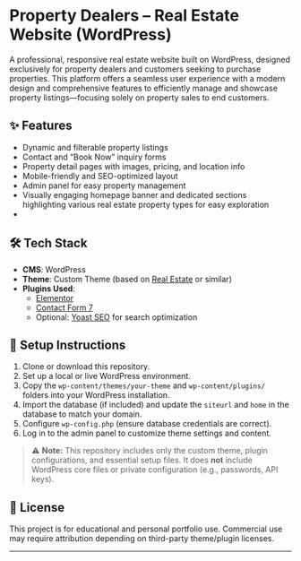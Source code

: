 # Property Dealers – Real Estate Website (WordPress)
A professional, responsive real estate website built on WordPress, designed exclusively for property dealers and customers seeking to purchase properties. This platform offers a seamless user experience with a modern design and comprehensive features to efficiently manage and showcase property listings—focusing solely on property sales to end customers.

## ✨ Features

- Dynamic and filterable property listings
- Contact and “Book Now” inquiry forms
- Property detail pages with images, pricing, and location info
- Mobile-friendly and SEO-optimized layout
- Admin panel for easy property management
- Visually engaging homepage banner and dedicated sections highlighting various real estate property types for easy exploration
- 
## 🛠️ Tech Stack

- **CMS**: WordPress
- **Theme**: Custom Theme (based on [Real Estate](https://wordpress.org/themes/real-estate/) or similar)
- **Plugins Used**:
  - [Elementor](https://wordpress.org/plugins/elementor/)
  - [Contact Form 7](https://wordpress.org/plugins/contact-form-7/)
   - Optional: [Yoast SEO](https://wordpress.org/plugins/wordpress-seo/) for search optimization

## 🚀 Setup Instructions

1. Clone or download this repository.
2. Set up a local or live WordPress environment.
3. Copy the `wp-content/themes/your-theme` and `wp-content/plugins/` folders into your WordPress installation.
4. Import the database (if included) and update the `siteurl` and `home` in the database to match your domain.
5. Configure `wp-config.php` (ensure database credentials are correct).
6. Log in to the admin panel to customize theme settings and content.

> ⚠️ **Note:** This repository includes only the custom theme, plugin configurations, and essential setup files. It does **not** include WordPress core files or private configuration (e.g., passwords, API keys).

## 📄 License

This project is for educational and personal portfolio use. Commercial use may require attribution depending on third-party theme/plugin licenses.

---

